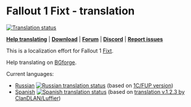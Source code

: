 # Fallout 1 Fixt - translation
<a href="https://tra.bgforge.net/projects/fallout/fixt/">
<img src="https://tra.bgforge.net/widgets/fallout/-/fixt/svg-badge.svg" alt="Translation status" />
</a>

[__Help translating__](https://tra.bgforge.net/projects/fallout/fixt/)
| [__Download__](https://github.com/BGforgeNet/fallout-fixt-translation/releases)
| [__Forum__](https://forums.bgforge.net/viewtopic.php?f=9&t=23)
| [__Discord__](https://discord.gg/4Yqfggm)
| [__Report issues__](https://github.com/BGforgeNet/fallout-fixt-translation/issues)

This is a localization effort for Fallout 1 [Fixt](http://nma-fallout.com/threads/fallout-fixt-0-81alpha-july-5th-2015.194562).

Help translating on [BGforge](https://tra.bgforge.net/projects/fallout/fixt/).

Current languages:
* [Russian](https://tra.bgforge.net/projects/fallout/fixt/ru/)
  <a href="https://tra.bgforge.net/projects/fallout/fixt/ru/"> <img src="https://tra.bgforge.net/widgets/fallout/ru/fixt/svg-badge.svg" alt="Russian translation status" /></a>
  (based on [1C/FUP version](http://www.nuclear-city.com/index.php/topic/420-fallout-1-update-pack/))
* [Spanish](https://tra.bgforge.net/projects/fallout/fixt/es/)
  <a href="https://tra.bgforge.net/projects/fallout/fixt/es/"> <img src="https://tra.bgforge.net/widgets/fallout/es/fixt/svg-badge.svg" alt="Spanish translation status" /></a>
  (based on [translation v.1.2.3 by ClanDLAN/Luffier](https://github.com/Sduibek/fixtlang/releases/tag/v0.81-es))
